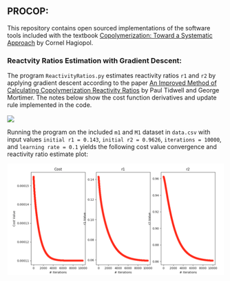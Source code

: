 ## PROCOP: 

This repository contains open sourced implementations of the software tools included with the
textbook [Copolymerization: Toward a Systematic Approach](http://a.co/3805acW) by Cornel Hagiopol.

### Reactvity Ratios Estimation with Gradient Descent:

The program `ReactivityRatios.py` estimates reactivity ratios `r1` and `r2` by applying gradient descent 
according to the paper [An Improved Method of Calculating Copolymerization Reactivity Ratios](https://onlinelibrary.wiley.com/doi/abs/10.1002/pol.1965.100030137)
by Paul Tidwell and George Mortimer. The notes below show the cost function derivatives and update rule implemented
in the code.

<img src="figures/equations.PNG" align="center" width="600">

Running the program on the included `m1` and `M1` dataset in `data.csv` with input values 
`initial r1 = 0.143`, `initial r2 = 0.9626`, `iterations = 10000`, and `learning rate = 0.1`
yields the following cost value convergence and reactivity ratio estimate plot:

![](figures/plot.PNG)
